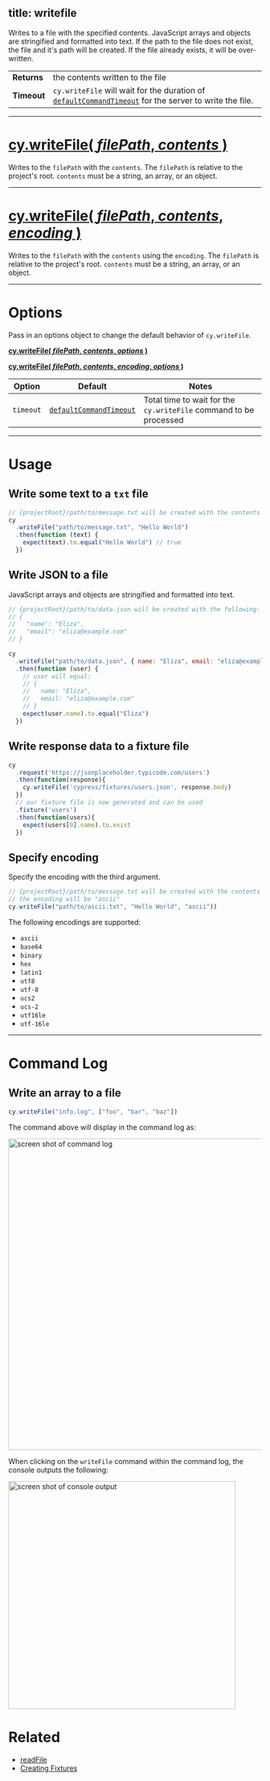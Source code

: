 title: writefile
---

Writes to a file with the specified contents. JavaScript arrays and objects are stringified and formatted into text. If the path to the file does not exist, the file and it's path will be created. If the file already exists, it will be over-written.

| | |
|--- | --- |
| **Returns** | the contents written to the file |
| **Timeout** | `cy.writeFile` will wait for the duration of [`defaultCommandTimeout`](https://on.cypress.io/guides/configuration#section-timeouts) for the server to write the file. |

***

# [cy.writeFile( *filePath*, *contents* )](#section-usage)

Writes to the `filePath` with the `contents`. The `filePath` is relative to the project's root. `contents` must be a string, an array, or an object.

***

# [cy.writeFile( *filePath*, *contents*, *encoding* )](#section-specify-encoding)

Writes to the `filePath` with the `contents` using the `encoding`. The `filePath` is relative to the project's root. `contents` must be a string, an array, or an object.

***

# Options

Pass in an options object to change the default behavior of `cy.writeFile`.

**[cy.writeFile( *filePath*, *contents*, *options* )](#options-usage)**

**[cy.writeFile( *filePath*, *contents*, *encoding*, *options* )](#options-usage)**

Option | Default | Notes
--- | --- | ---
`timeout` | [`defaultCommandTimeout`](https://on.cypress.io/guides/configuration#section-timeouts) | Total time to wait for the `cy.writeFile` command to be processed

***

# Usage

## Write some text to a `txt` file

```javascript
// {projectRoot}/path/to/message.txt will be created with the contents "Hello World"
cy
  .writeFile("path/to/message.txt", "Hello World")
  .then(function (text) {
    expect(text).to.equal("Hello World") // true
  })
```

## Write JSON to a file

JavaScript arrays and objects are stringified and formatted into text.

```javascript
// {projectRoot}/path/to/data.json will be created with the following:
// {
//   "name": "Eliza",
//   "email": "eliza@example.com"
// }

cy
  .writeFile("path/to/data.json", { name: "Eliza", email: "eliza@example.com" })
  .then(function (user) {
    // user will equal:
    // {
    //   name: "Eliza",
    //   email: "eliza@example.com"
    // }
    expect(user.name).to.equal("Eliza")
  })
```

## Write response data to a fixture file

```javascript
cy
  .request('https://jsonplaceholder.typicode.com/users')
  .then(function(response){
    cy.writeFile('cypress/fixtures/users.json', response.body)
  })
  // our fixture file is now generated and can be used
  .fixture('users')
  .then(function(users){
    expect(users[0].name).to.exist
  })
```

## Specify encoding

Specify the encoding with the third argument.

```javascript
// {projectRoot}/path/to/message.txt will be created with the contents "Hello World"
// the encoding will be "ascii"
cy.writeFile("path/to/ascii.txt", "Hello World", "ascii"))
```

The following encodings are supported:

* `ascii`
* `base64`
* `binary`
* `hex`
* `latin1`
* `utf8`
* `utf-8`
* `ucs2`
* `ucs-2`
* `utf16le`
* `utf-16le`

***

# Command Log

## Write an array to a file

```javascript
cy.writeFile("info.log", ["foo", "bar", "baz"])
```

The command above will display in the command log as:

<img width="618" alt="screen shot of command log" src="https://cloud.githubusercontent.com/assets/1157043/17936162/df857dda-69eb-11e6-8951-f34618a72e39.png">

When clicking on the `writeFile` command within the command log, the console outputs the following:

<img width="452" alt="screen shot of console output" src="https://cloud.githubusercontent.com/assets/1157043/17936161/df7e6bf8-69eb-11e6-8ef2-a90113dece9b.png">

# Related

- [readFile](https://on.cypress.io/api/readFile)
- [Creating Fixtures](https://on.cypress.io/guides/creating-fixtures)
